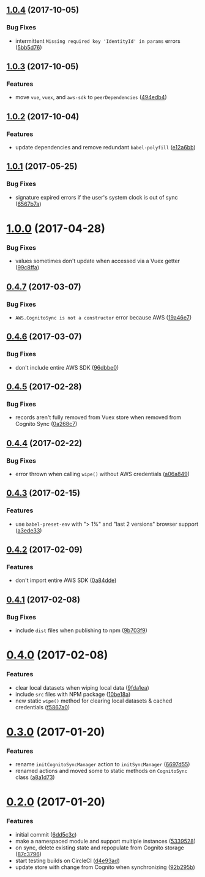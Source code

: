 <a name="1.0.4"></a>
## [1.0.4](https://github.com/LightmakerCanada/vuex-cognito-sync/compare/1.0.3...1.0.4) (2017-10-05)


### Bug Fixes

* intermittent `Missing required key 'IdentityId' in params` errors ([5bb5d76](https://github.com/LightmakerCanada/vuex-cognito-sync/commit/5bb5d76))



<a name="1.0.3"></a>
## [1.0.3](https://github.com/LightmakerCanada/vuex-cognito-sync/compare/1.0.2...1.0.3) (2017-10-05)


### Features

* move `vue`, `vuex`, and `aws-sdk` to `peerDependencies` ([494edb4](https://github.com/LightmakerCanada/vuex-cognito-sync/commit/494edb4))



<a name="1.0.2"></a>
## [1.0.2](https://github.com/LightmakerCanada/vuex-cognito-sync/compare/1.0.1...1.0.2) (2017-10-04)


### Features

* update dependencies and remove redundant `babel-polyfill` ([e12a6bb](https://github.com/LightmakerCanada/vuex-cognito-sync/commit/e12a6bb))



<a name="1.0.1"></a>
## [1.0.1](https://github.com/LightmakerCanada/vuex-cognito-sync/compare/v1.0.0...1.0.1) (2017-05-25)


### Bug Fixes

* signature expired errors if the user's system clock is out of sync ([6567b7a](https://github.com/LightmakerCanada/vuex-cognito-sync/commit/6567b7a))



<a name="1.0.0"></a>
# [1.0.0](https://github.com/LightmakerCanada/vuex-cognito-sync/compare/v0.4.7...v1.0.0) (2017-04-28)


### Bug Fixes

* values sometimes don't update when accessed via a Vuex getter ([99c8ffa](https://github.com/LightmakerCanada/vuex-cognito-sync/commit/99c8ffa))



<a name="0.4.7"></a>
## [0.4.7](https://github.com/LightmakerCanada/vuex-cognito-sync/compare/v0.4.6...v0.4.7) (2017-03-07)


### Bug Fixes

* `AWS.CognitoSync is not a constructor` error because AWS ([19a46e7](https://github.com/LightmakerCanada/vuex-cognito-sync/commit/19a46e7))



<a name="0.4.6"></a>
## [0.4.6](https://github.com/LightmakerCanada/vuex-cognito-sync/compare/v0.4.5...v0.4.6) (2017-03-07)


### Bug Fixes

* don't include entire AWS SDK ([96dbbe0](https://github.com/LightmakerCanada/vuex-cognito-sync/commit/96dbbe0))



<a name="0.4.5"></a>
## [0.4.5](https://github.com/LightmakerCanada/vuex-cognito-sync/compare/v0.4.4...v0.4.5) (2017-02-28)


### Bug Fixes

* records aren't fully removed from Vuex store when removed from Cognito Sync ([0a268c7](https://github.com/LightmakerCanada/vuex-cognito-sync/commit/0a268c7))



<a name="0.4.4"></a>
## [0.4.4](https://github.com/LightmakerCanada/vuex-cognito-sync/compare/v0.4.3...v0.4.4) (2017-02-22)


### Bug Fixes

* error thrown when calling `wipe()` without AWS credentials ([a06a849](https://github.com/LightmakerCanada/vuex-cognito-sync/commit/a06a849))



<a name="0.4.3"></a>
## [0.4.3](https://github.com/LightmakerCanada/vuex-cognito-sync/compare/v0.4.2...v0.4.3) (2017-02-15)


### Features

* use `babel-preset-env` with "> 1%" and "last 2 versions" browser support ([a3ede33](https://github.com/LightmakerCanada/vuex-cognito-sync/commit/a3ede33))



<a name="0.4.2"></a>
## [0.4.2](https://github.com/LightmakerCanada/vuex-cognito-sync/compare/v0.4.1...v0.4.2) (2017-02-09)


### Features

* don't import entire AWS SDK ([0a84dde](https://github.com/LightmakerCanada/vuex-cognito-sync/commit/0a84dde))



<a name="0.4.1"></a>
## [0.4.1](https://github.com/LightmakerCanada/vuex-cognito-sync/compare/v0.4.0...v0.4.1) (2017-02-08)


### Bug Fixes

* include `dist` files when publishing to npm ([9b703f9](https://github.com/LightmakerCanada/vuex-cognito-sync/commit/9b703f9))



<a name="0.4.0"></a>
# [0.4.0](https://github.com/LightmakerCanada/vuex-cognito-sync/compare/v0.3.0...v0.4.0) (2017-02-08)


### Features

* clear local datasets when wiping local data ([9fda1ea](https://github.com/LightmakerCanada/vuex-cognito-sync/commit/9fda1ea))
* include `src` files with NPM package ([10be18a](https://github.com/LightmakerCanada/vuex-cognito-sync/commit/10be18a))
* new static `wipe()` method for clearing local datasets & cached credentials ([f5867a0](https://github.com/LightmakerCanada/vuex-cognito-sync/commit/f5867a0))



<a name="0.3.0"></a>
# [0.3.0](https://github.com/LightmakerCanada/vuex-cognito-sync/compare/v0.2.0...v0.3.0) (2017-01-20)


### Features

* rename `initCognitoSyncManager` action to `initSyncManager` ([6697d55](https://github.com/LightmakerCanada/vuex-cognito-sync/commit/6697d55))
* renamed actions and moved some to static methods on `CognitoSync` class ([a8a1d73](https://github.com/LightmakerCanada/vuex-cognito-sync/commit/a8a1d73))



<a name="0.2.0"></a>
# [0.2.0](https://github.com/LightmakerCanada/vuex-cognito-sync/compare/6dd5c3c...v0.2.0) (2017-01-20)


### Features

* initial commit ([6dd5c3c](https://github.com/LightmakerCanada/vuex-cognito-sync/commit/6dd5c3c))
* make a namespaced module and support multiple instances ([5339528](https://github.com/LightmakerCanada/vuex-cognito-sync/commit/5339528))
* on sync, delete existing state and repopulate from Cognito storage ([87c3796](https://github.com/LightmakerCanada/vuex-cognito-sync/commit/87c3796))
* start testing builds on CircleCI ([d4e93ad](https://github.com/LightmakerCanada/vuex-cognito-sync/commit/d4e93ad))
* update store with change from Cognito when synchronizing ([92b295b](https://github.com/LightmakerCanada/vuex-cognito-sync/commit/92b295b))



